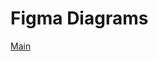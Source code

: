 # Figma Diagrams

[Main](https://www.figma.com/file/GZK5iXYMXnh56REzbj5Tjf/CSC-C09-Project?node-id=0%3A1)

